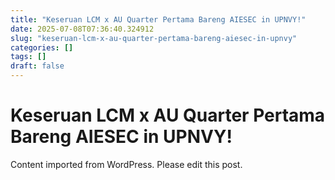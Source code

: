 ```yaml
---
title: "Keseruan LCM x AU Quarter Pertama Bareng AIESEC in UPNVY!"
date: 2025-07-08T07:36:40.324912
slug: "keseruan-lcm-x-au-quarter-pertama-bareng-aiesec-in-upnvy"
categories: []
tags: []
draft: false
---
```


# Keseruan LCM x AU Quarter Pertama Bareng AIESEC in UPNVY!

Content imported from WordPress. Please edit this post.

